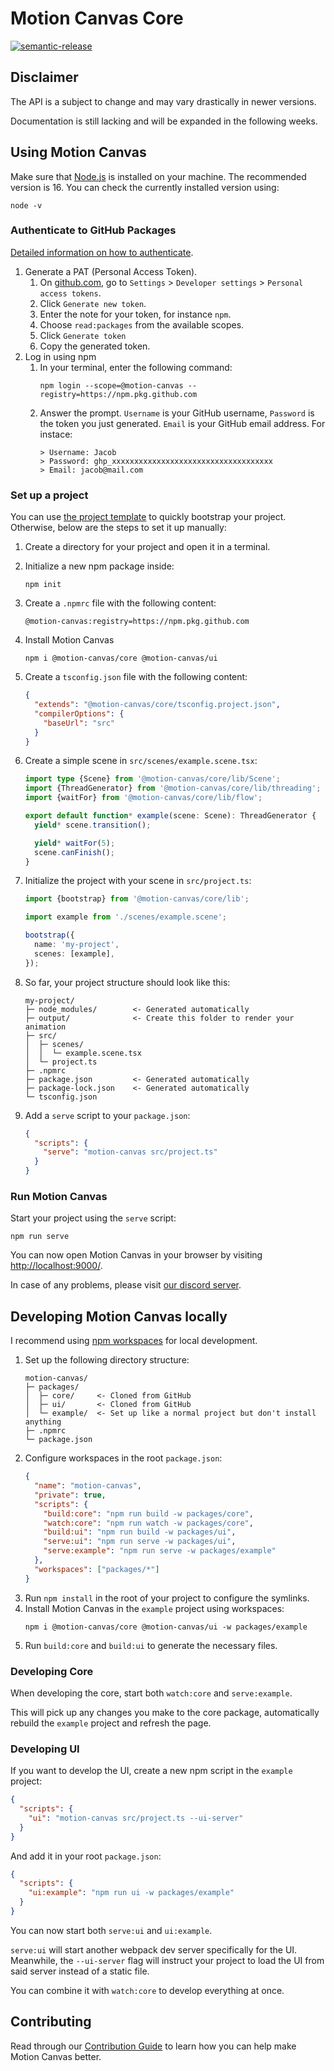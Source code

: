 # Motion Canvas Core

[![semantic-release](https://img.shields.io/badge/%20%20%F0%9F%93%A6%F0%9F%9A%80-semantic--release-e10079.svg)](https://github.com/semantic-release/semantic-release)

## Disclaimer

The API is a subject to change and may vary drastically in newer versions.

Documentation is still lacking and will be expanded in the following weeks.

## Using Motion Canvas

Make sure that [Node.js](https://nodejs.org/) is installed on your machine.
The recommended version is 16. You can check the currently installed version using:

```shell
node -v
```

### Authenticate to GitHub Packages

[Detailed information on how to authenticate](https://docs.github.com/en/packages/working-with-a-github-packages-registry/working-with-the-npm-registry#authenticating-with-a-personal-access-token).

1. Generate a PAT (Personal Access Token).
   1. On [github.com](https://github.com), go to `Settings` > `Developer settings` > `Personal access tokens`.
   2. Click `Generate new token`.
   3. Enter the note for your token, for instance `npm`.
   4. Choose `read:packages` from the available scopes.
   5. Click `Generate token`
   6. Copy the generated token.
2. Log in using npm
   1. In your terminal, enter the following command:
      ```shell
      npm login --scope=@motion-canvas --registry=https://npm.pkg.github.com
      ```
   2. Answer the prompt.
      `Username` is your GitHub username,
      `Password` is the token you just generated.
      `Email` is your GitHub email address.
      For instace:
      ```text
      > Username: Jacob
      > Password: ghp_xxxxxxxxxxxxxxxxxxxxxxxxxxxxxxxxxxxx
      > Email: jacob@mail.com
      ```

### Set up a project

You can use [the project template](https://github.com/motion-canvas/project-template#using-the-template) to quickly bootstrap your project.
Otherwise, below are the steps to set it up manually:

1. Create a directory for your project and open it in a terminal.
2. Initialize a new npm package inside:
   ```shell
   npm init
   ```
3. Create a `.npmrc` file with the following content:
   ```text
   @motion-canvas:registry=https://npm.pkg.github.com
   ```
4. Install Motion Canvas
   ```shell
   npm i @motion-canvas/core @motion-canvas/ui
   ```
5. Create a `tsconfig.json` file with the following content:
   ```json
   {
     "extends": "@motion-canvas/core/tsconfig.project.json",
     "compilerOptions": {
       "baseUrl": "src"
     }
   }
   ```
6. Create a simple scene in `src/scenes/example.scene.tsx`:

   ```ts
   import type {Scene} from '@motion-canvas/core/lib/Scene';
   import {ThreadGenerator} from '@motion-canvas/core/lib/threading';
   import {waitFor} from '@motion-canvas/core/lib/flow';

   export default function* example(scene: Scene): ThreadGenerator {
     yield* scene.transition();

     yield* waitFor(5);
     scene.canFinish();
   }
   ```

7. Initialize the project with your scene in `src/project.ts`:

   ```ts
   import {bootstrap} from '@motion-canvas/core/lib';

   import example from './scenes/example.scene';

   bootstrap({
     name: 'my-project',
     scenes: [example],
   });
   ```

8. So far, your project structure should look like this:
   ```text
   my-project/
   ├─ node_modules/        <- Generated automatically
   ├─ output/              <- Create this folder to render your animation
   ├─ src/
   │  ├─ scenes/
   │  │  └─ example.scene.tsx
   │  └─ project.ts
   ├─ .npmrc
   ├─ package.json         <- Generated automatically
   ├─ package-lock.json    <- Generated automatically
   └─ tsconfig.json
   ```
9. Add a `serve` script to your `package.json`:
   ```json
   {
     "scripts": {
       "serve": "motion-canvas src/project.ts"
     }
   }
   ```

### Run Motion Canvas

Start your project using the `serve` script:

```shell
npm run serve
```

You can now open Motion Canvas in your browser by visiting [http://localhost:9000/](http://localhost:9000/).

In case of any problems, please visit [our discord server](https://www.patreon.com/posts/53003221).

## Developing Motion Canvas locally

I recommend using [npm workspaces](https://docs.npmjs.com/cli/v7/using-npm/workspaces) for local development.

1. Set up the following directory structure:
   ```text
   motion-canvas/
   ├─ packages/
   │  ├─ core/     <- Cloned from GitHub
   │  ├─ ui/       <- Cloned from GitHub
   │  └─ example/  <- Set up like a normal project but don't install anything
   ├─ .npmrc
   └─ package.json
   ```
2. Configure workspaces in the root `package.json`:
   ```json
   {
     "name": "motion-canvas",
     "private": true,
     "scripts": {
       "build:core": "npm run build -w packages/core",
       "watch:core": "npm run watch -w packages/core",
       "build:ui": "npm run build -w packages/ui",
       "serve:ui": "npm run serve -w packages/ui",
       "serve:example": "npm run serve -w packages/example"
     },
     "workspaces": ["packages/*"]
   }
   ```
3. Run `npm install` in the root of your project to configure the symlinks.
4. Install Motion Canvas in the `example` project using workspaces:
   ```shell
   npm i @motion-canvas/core @motion-canvas/ui -w packages/example
   ```
5. Run `build:core` and `build:ui` to generate the necessary files.

### Developing Core

When developing the core, start both `watch:core` and `serve:example`.

This will pick up any changes you make to the core package,
automatically rebuild the `example` project and refresh the page.

### Developing UI

If you want to develop the UI, create a new npm script in the `example` project:

```json
{
  "scripts": {
    "ui": "motion-canvas src/project.ts --ui-server"
  }
}
```

And add it in your root `package.json`:

```json
{
  "scripts": {
    "ui:example": "npm run ui -w packages/example"
  }
}
```

You can now start both `serve:ui` and `ui:example`.

`serve:ui` will start another webpack dev server specifically for the UI.
Meanwhile, the `--ui-server` flag will instruct your project to load the UI from said server instead of a static file.

You can combine it with `watch:core` to develop everything at once.

## Contributing

Read through our [Contribution Guide](./CONTRIBUTING.md) to learn how you can help make Motion Canvas better.
